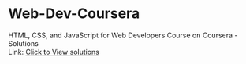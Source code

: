 # Web-Dev-Coursera
HTML, CSS, and JavaScript for Web Developers Course on Coursera - Solutions
<br>Link: <a href="https://haseefathi.github.io/Web-Dev-Coursera/" target="_blank">Click to View solutions</a>
